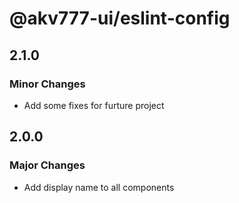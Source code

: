 # @akv777-ui/eslint-config

## 2.1.0

### Minor Changes

- Add some fixes for furture project

## 2.0.0

### Major Changes

- Add display name to all components
